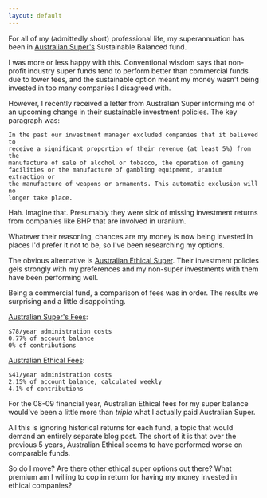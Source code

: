 ```yaml
---
layout: default
---
```

For all of my (admittedly short) professional life, my superannuation has been
in [Australian Super's](http://australiansuper.com/) Sustainable Balanced fund.

I was more or less happy with this. Conventional wisdom says that non-profit
industry super funds tend to perform better than commercial funds due to lower
fees, and the sustainable option meant my money wasn't being invested in too
many companies I disagreed with.

However, I recently received a letter from Australian Super informing me of an
upcoming change in their sustainable investment policies. The key paragraph was:

    In the past our investment manager excluded companies that it believed to
    receive a significant proportion of their revenue (at least 5%) from the
    manufacture of sale of alcohol or tobacco, the operation of gaming
    facilities or the manufacture of gambling equipment, uranium extraction or
    the manufacture of weapons or armaments. This automatic exclusion will no
    longer take place.

Hah. Imagine that. Presumably they were sick of missing investment returns from
companies like BHP that are involved in uranium.

Whatever their reasoning, chances are my money is now being invested in places
I'd prefer it not to be, so I've been researching my options.

The obvious alternative is [Australian Ethical
Super](http://www.australianethical.com.au). Their investment policies gels
strongly with my preferences and my non-super investments with them have been
performing well.

Being a commercial fund, a comparison of fees was in order. The results we
surprising and a little disappointing.

[Australian Super's Fees](http://australiansuper.com/formembers_feesandothercharges.aspx):

    $78/year administration costs
    0.77% of account balance
    0% of contributions

[Australian Ethical Fees](http://www.australianethical.com.au/fees-and-costs-individuals):

    $41/year administration costs
    2.15% of account balance, calculated weekly
    4.1% of contributions

For the 08-09 financial year, Australian Ethical fees for my super balance
would've been a little more than *triple* what I actually paid Australian
Super.

All this is ignoring historical returns for each fund, a topic that would
demand an entirely separate blog post. The short of it is that over the
previous 5 years, Australian Ethical seems to have performed worse on
comparable funds.

So do I move? Are there other ethical super options out there? What premium am
I willing to cop in return for having my money invested in ethical companies?

